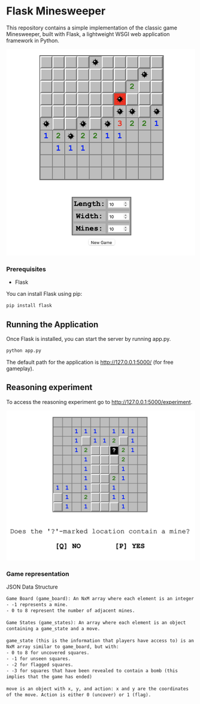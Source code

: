 # Flask Minesweeper

This repository contains a simple implementation of the classic game Minesweeper, built with Flask, a lightweight WSGI web application framework in Python.

![Minesweeper Game](static/img/gameplay-1.png)

### Prerequisites

- Flask

You can install Flask using pip:

```bash
pip install flask
```

## Running the Application
Once Flask is installed, you can start the server by running app.py.

```bash
python app.py
```

The default path for the application is http://127.0.0.1:5000/ (for free gameplay).

## Reasoning experiment

To access the reasoning experiment go to http://127.0.0.1:5000/experiment.

![Experiment](static/img/gameplay-2.png)

### Game representation

JSON Data Structure

    Game Board (game_board): An NxM array where each element is an integer
    - -1 represents a mine.
    - 0 to 8 represent the number of adjacent mines.

    Game States (game_states): An array where each element is an object containing a game_state and a move.

    game_state (this is the information that players have access to) is an NxM array similar to game_board, but with:
    - 0 to 8 for uncovered squares.
    - -1 for unseen squares.
    - -2 for flagged squares.
    - -3 for squares that have been revealed to contain a bomb (this implies that the game has ended)

    move is an object with x, y, and action: x and y are the coordinates of the move. Action is either 0 (uncover) or 1 (flag).
